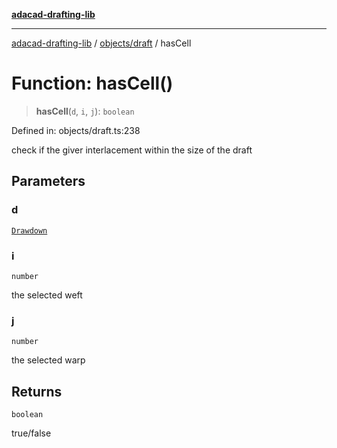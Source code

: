 [**adacad-drafting-lib**](../../../README.md)

***

[adacad-drafting-lib](../../../modules.md) / [objects/draft](../README.md) / hasCell

# Function: hasCell()

> **hasCell**(`d`, `i`, `j`): `boolean`

Defined in: objects/draft.ts:238

check if the giver interlacement within the size of the draft

## Parameters

### d

[`Drawdown`](../../datatypes/type-aliases/Drawdown.md)

### i

`number`

the selected weft

### j

`number`

the selected warp

## Returns

`boolean`

true/false
